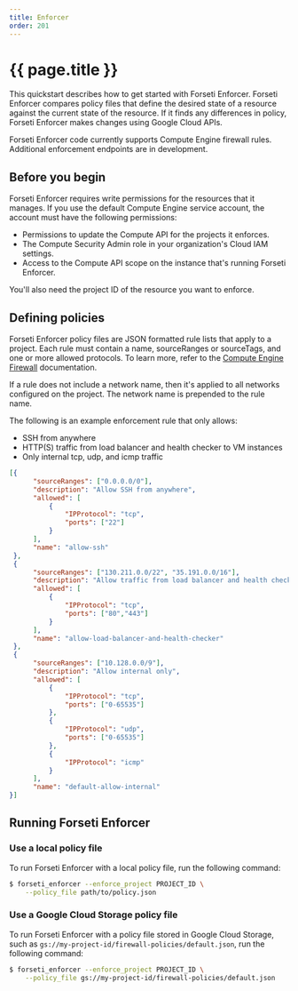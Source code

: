 ```yaml
---
title: Enforcer
order: 201
---
```

# {{ page.title }}

This quickstart describes how to get started with Forseti Enforcer. Forseti
Enforcer compares policy files that define the desired state of a resource
against the current state of the resource. If it finds any differences in
policy, Forseti Enforcer makes changes using Google Cloud APIs.

Forseti Enforcer code currently supports Compute Engine firewall rules.
Additional enforcement endpoints are in development.

## Before you begin

Forseti Enforcer requires write permissions for the resources that it manages.
If you use the default Compute Engine service account, the account must have
the following permissions:

  - Permissions to update the Compute API for the projects it enforces.
  - The Compute Security Admin role in your organization's Cloud IAM settings.
  - Access to the Compute API scope on the instance that's running Forseti
  Enforcer.

You'll also need the project ID of the resource you want to enforce.

## Defining policies

Forseti Enforcer policy files are JSON formatted rule lists that apply to a
project. Each rule must contain a name, sourceRanges or sourceTags, and one or
more allowed protocols. To learn more, refer to the
[Compute Engine Firewall](https://cloud.google.com/compute/docs/reference/latest/firewalls)
documentation.

If a rule does not include a network name, then it's applied to all networks
configured on the project. The network name is prepended to the rule name.

The following is an example enforcement rule that only allows:
  * SSH from anywhere
  * HTTP(S) traffic from load balancer and health checker to VM instances
  * Only internal tcp, udp, and icmp traffic

  ```json
  [{
        "sourceRanges": ["0.0.0.0/0"],
        "description": "Allow SSH from anywhere",
        "allowed": [
            {
                "IPProtocol": "tcp",
                "ports": ["22"]
            }
        ],
        "name": "allow-ssh"
   },
   {
        "sourceRanges": ["130.211.0.0/22", "35.191.0.0/16"],
        "description": "Allow traffic from load balancer and health checker to reach VM instances",
        "allowed": [
            {
                "IPProtocol": "tcp",
                "ports": ["80","443"]
            }
        ],
        "name": "allow-load-balancer-and-health-checker"
   },
   {
        "sourceRanges": ["10.128.0.0/9"],
        "description": "Allow internal only",
        "allowed": [
            {
                "IPProtocol": "tcp",
                "ports": ["0-65535"]
            },
            {
                "IPProtocol": "udp",
                "ports": ["0-65535"]
            },
            {
                "IPProtocol": "icmp"
            }
        ],
        "name": "default-allow-internal"
  }]
  ```

## Running Forseti Enforcer

### Use a local policy file

To run Forseti Enforcer with a local policy file, run the following command:

  ```bash
  $ forseti_enforcer --enforce_project PROJECT_ID \
      --policy_file path/to/policy.json
  ```

### Use a Google Cloud Storage policy file

To run Forseti Enforcer with a policy file stored in Google Cloud Storage,
such as `gs://my-project-id/firewall-policies/default.json`, run the following
command:

  ```bash
  $ forseti_enforcer --enforce_project PROJECT_ID \
      --policy_file gs://my-project-id/firewall-policies/default.json
  ```
